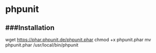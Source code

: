 phpunit
==========

###Installation
-------------
wget https://phar.phpunit.de/phpunit.phar
chmod +x phpunit.phar
mv phpunit.phar /usr/local/bin/phpunit

